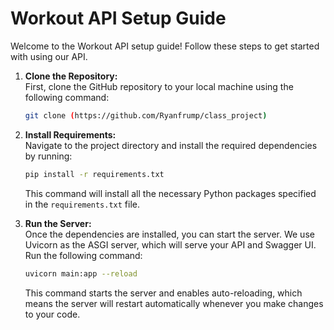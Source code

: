 # Workout API Setup Guide

Welcome to the Workout API setup guide! Follow these steps to get started with using our API.

1. **Clone the Repository:**  
   First, clone the GitHub repository to your local machine using the following command:

   ```bash
   git clone (https://github.com/Ryanfrump/class_project)
   ```

2. **Install Requirements:**  
   Navigate to the project directory and install the required dependencies by running:

   ```bash
   pip install -r requirements.txt
   ```

   This command will install all the necessary Python packages specified in the `requirements.txt` file.

3. **Run the Server:**  
   Once the dependencies are installed, you can start the server. We use Uvicorn as the ASGI server, which will serve your API and Swagger UI. Run the following command:
   ```bash
   uvicorn main:app --reload
   ```
   This command starts the server and enables auto-reloading, which means the server will restart automatically whenever you make changes to your code.

```

```
